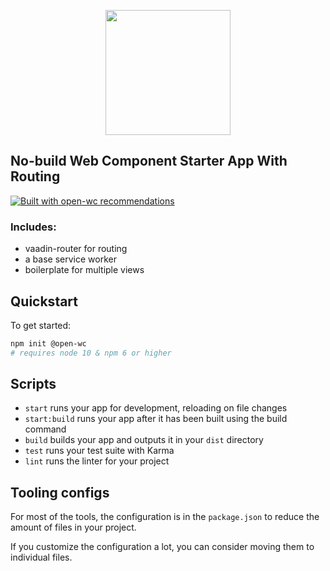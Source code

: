<p align="center">
  <img width="200" src="https://open-wc.org/hero.png"></img>
</p>

## No-build Web Component Starter App With Routing

[![Built with open-wc recommendations](https://img.shields.io/badge/built%20with-open--wc-blue.svg)](https://github.com/open-wc)

### Includes:
- vaadin-router for routing
- a base service worker
- boilerplate for multiple views

## Quickstart

To get started:

```bash
npm init @open-wc
# requires node 10 & npm 6 or higher
```

## Scripts

- `start` runs your app for development, reloading on file changes
- `start:build` runs your app after it has been built using the build command
- `build` builds your app and outputs it in your `dist` directory
- `test` runs your test suite with Karma
- `lint` runs the linter for your project

## Tooling configs

For most of the tools, the configuration is in the `package.json` to reduce the amount of files in your project.

If you customize the configuration a lot, you can consider moving them to individual files.